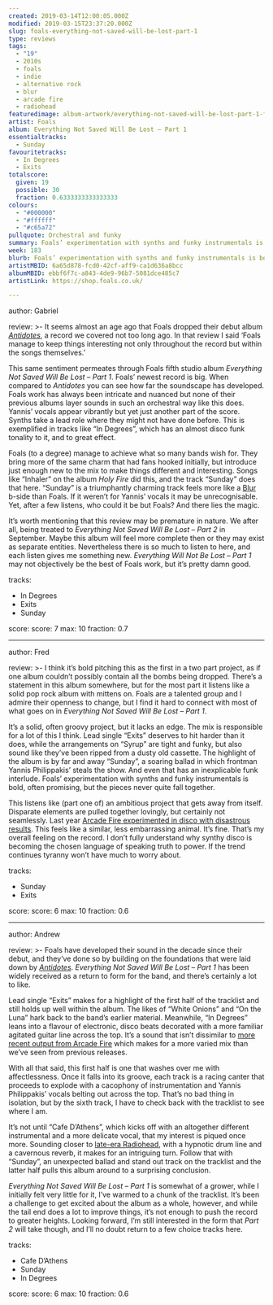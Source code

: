 ```yaml
---
created: 2019-03-14T12:00:05.000Z
modified: 2019-03-15T23:37:20.000Z
slug: foals-everything-not-saved-will-be-lost-part-1
type: reviews
tags:
  - "19"
  - 2010s
  - foals
  - indie
  - alternative rock
  - blur
  - arcade fire
  - radiohead
featuredimage: album-artwork/everything-not-saved-will-be-lost-part-1-foals.jpg
artist: Foals
album: Everything Not Saved Will Be Lost – Part 1
essentialtracks:
  - Sunday
favouritetracks:
  - In Degrees
  - Exits
totalscore:
  given: 19
  possible: 30
  fraction: 0.6333333333333333
colours:
  - "#000000"
  - "#ffffff"
  - "#c65a72"
pullquote: Orchestral and funky
summary: Foals’ experimentation with synths and funky instrumentals is bold, often promising, but the pieces never quite fall together. This listens like (part one of) an ambitious project that gets away from itself. Disparate elements are pulled together lovingly, but certainly not seamlessly.
week: 183
blurb: Foals’ experimentation with synths and funky instrumentals is bold, often promising, but the pieces never quite fall together.
artistMBID: 6a65d878-fcd0-42cf-aff9-ca1d636a8bcc
albumMBID: ebbf6f7c-a843-4de9-96b7-5081dce485c7
artistLink: https://shop.foals.co.uk/

---
```


author: Gabriel

review: >-
  It seems almost an age ago that Foals dropped their debut album [*Antidotes*](/reviews/foals-antidotes/), a record we covered not too long ago. In that review I said ‘Foals manage to keep things interesting not only throughout the record but within the songs themselves.’

  This same sentiment permeates through Foals fifth studio album *Everything Not Saved Will Be Lost – Part 1*. Foals’ newest record is big. When compared to *Antidotes* you can see how far the soundscape has developed. Foals work has always been intricate and nuanced but none of their previous albums layer sounds in such an orchestral way like this does. Yannis’ vocals appear vibrantly but yet just another part of the score. Synths take a lead role where they might not have done before. This is exemplified in tracks like “In Degrees”, which has an almost disco funk tonality to it, and to great effect.

  Foals (to a degree) manage to achieve what so many bands wish for. They bring more of the same charm that had fans hooked initially, but introduce just enough new to the mix to make things different and interesting. Songs like “Inhaler” on the album *Holy Fire* did this, and the track “Sunday” does that here. “Sunday” is a triumphantly charming track feels more like a [Blur](/reviews/blur-modern-life-is-rubbish/) b-side than Foals. If it weren’t for Yannis’ vocals it may be unrecognisable. Yet, after a few listens, who could it be but Foals? And there lies the magic.

  It’s worth mentioning that this review may be premature in nature. We after all, being treated to *Everything Not Saved Will Be Lost – Part 2* in September. Maybe this album will feel more complete then or they may exist as separate entities. Nevertheless there is so much to listen to here, and each listen gives me something new. *Everything Will Not Be Lost – Part 1* may not objectively be the best of Foals work, but it’s pretty damn good.

tracks:
  - In Degrees
  - ­­Exits
  - ­­Sunday

score:
  score: 7
  max: 10
  fraction: 0.7

---
author: Fred

review: >-
  I think it’s bold pitching this as the first in a two part project, as if one album couldn’t possibly contain all the bombs being dropped. There’s a statement in this album somewhere, but for the most part it listens like a solid pop rock album with mittens on. Foals are a talented group and I admire their openness to change, but I find it hard to connect with most of what goes on in *Everything Not Saved Will Be Lost – Part 1*.

  It’s a solid, often groovy project, but it lacks an edge. The mix is responsible for a lot of this I think. Lead single “Exits” deserves to hit harder than it does, while the arrangements on “Syrup” are tight and funky, but also sound like they’ve been ripped from a dusty old cassette. The highlight of the album is by far and away “Sunday”, a soaring ballad in which frontman Yannis Philippakis’ steals the show. And even that has an inexplicable funk interlude. Foals’ experimentation with synths and funky instrumentals is bold, often promising, but the pieces never quite fall together.

  This listens like (part one of) an ambitious project that gets away from itself. Disparate elements are pulled together lovingly, but certainly not seamlessly. Last year [Arcade Fire experimented in disco with disastrous results](/reviews/arcade-fire-everything-now/). This feels like a similar, less embarrassing animal. It’s fine. That’s my overall feeling on the record. I don’t fully understand why synthy disco is becoming the chosen language of speaking truth to power. If the trend continues tyranny won’t have much to worry about.

tracks:
  - Sunday
  - ­­Exits

score:
  score: 6
  max: 10
  fraction: 0.6

---
author: Andrew

review: >-
  Foals have developed their sound in the decade since their debut, and they’ve done so by building on the foundations that were laid down by [*Antidotes*](/reviews/foals-antidotes/). *Everything Not Saved Will Be Lost – Part 1* has been widely received as a return to form for the band, and there’s certainly a lot to like.

  Lead single “Exits” makes for a highlight of the first half of the tracklist and still holds up well within the album. The likes of “White Onions” and “On the Luna” hark back to the band’s earlier material. Meanwhile, “In Degrees” leans into a flavour of electronic, disco beats decorated with a more familiar agitated guitar line across the top. It’s a sound that isn’t dissimilar to [more recent output from Arcade Fire](/reviews/arcade-fire-everything-now/) which makes for a more varied mix than we’ve seen from previous releases.

  With all that said, this first half is one that washes over me with affectlessness. Once it falls into its groove, each track is a racing canter that proceeds to explode with a cacophony of instrumentation and Yannis Philippakis’ vocals belting out across the top. That’s no bad thing in isolation, but by the sixth track, I have to check back with the tracklist to see where I am.

  It’s not until “Cafe D’Athens”, which kicks off with an altogether different instrumental and a more delicate vocal, that my interest is piqued once more. Sounding closer to [late-era Radiohead](/reviews/radiohead-a-moon-shaped-pool/), with a hypnotic drum line and a cavernous reverb, it makes for an intriguing turn. Follow that with “Sunday”, an unexpected ballad and stand out track on the tracklist and the latter half pulls this album around to a surprising conclusion.

  *Everything Not Saved Will Be Lost – Part 1* is somewhat of a grower, while I initially felt very little for it, I’ve warmed to a chunk of the tracklist. It’s been a challenge to get excited about the album as a whole, however, and while the tail end does a lot to improve things, it’s not enough to push the record to greater heights. Looking forward, I’m still interested in the form that *Part 2* will take though, and I’ll no doubt return to a few choice tracks here.

tracks:
  - Cafe D’Athens
  - ­­Sunday
  - ­­In Degrees
  
score:
  score: 6
  max: 10
  fraction: 0.6
